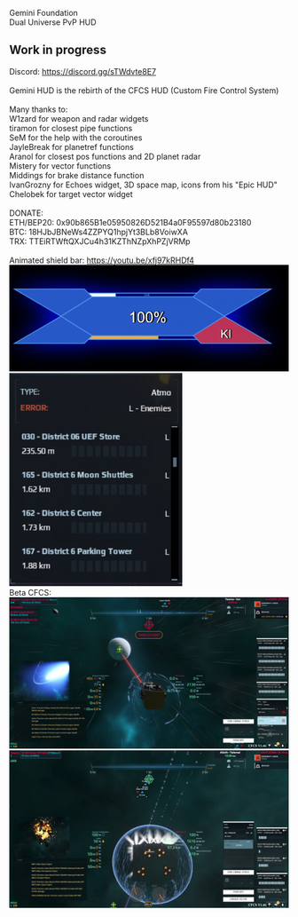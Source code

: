 Gemini Foundation<br/>
Dual Universe PvP HUD<br/>
## Work in progress
Discord: https://discord.gg/sTWdvte8E7<br/>
<br/>
Gemini HUD is the rebirth of the CFCS HUD (Custom Fire Control System)<br/>
<br/>
Many thanks to:<br/>
 W1zard for weapon and radar widgets<br/>
 tiramon for closest pipe functions<br/>
 SeM for the help with the coroutines<br/>
 JayleBreak for planetref functions<br/>
 Aranol for closest pos functions and 2D planet radar<br/>
 Mistery for vector functions<br/>
 Middings for brake distance function<br/>
 IvanGrozny for Echoes widget, 3D space map, icons from his "Epic HUD"<br/>
 Chelobek for target vector widget<br/>
 <br/>
DONATE:<br/>
ETH/BEP20: 0x90b865B1e05950826D521B4a0F95597d80b23180<br/>
BTC: 18HJbJBNeWs4ZZPYQ1hpjYt3BLb8VoiwXA<br/>
TRX: TTEiRTWftQXJCu4h31KZThNZpXhPZjVRMp<br/>
<br/>
Animated shield bar: https://youtu.be/xfj97kRHDf4<br>
[![Animated shield bar](https://github.com/Crusader93/Gemini-HUD/blob/master/images/4.png)](https://youtu.be/xfj97kRHDf4)<br/>
![example1](https://github.com/Crusader93/Gemini-HUD/blob/master/images/3.png)<br/>
Beta CFCS:<br/>
![example2](https://github.com/Crusader93/Gemini-HUD/blob/master/images/1.png)<br/>
![example3](https://github.com/Crusader93/Gemini-HUD/blob/master/images/2.png)<br/>
